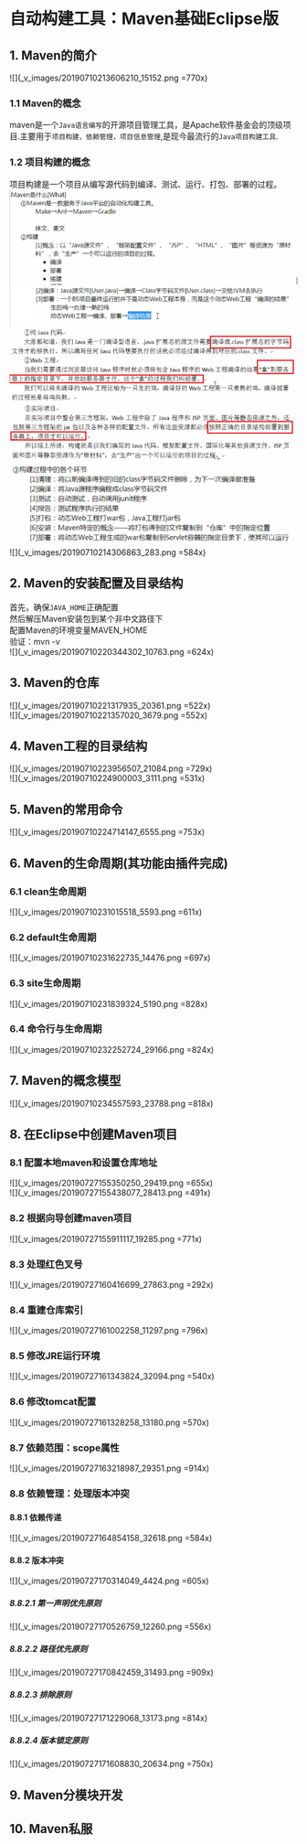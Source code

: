 # 自动构建工具：Maven基础Eclipse版  
## 1. Maven的简介  
![](_v_images/20190710213606210_15152.png =770x)  
### 1.1 Maven的概念  
maven是一个`Java语言编写`的开源项目管理工具，是Apache软件基金会的顶级项目.主要用于`项目构建，依赖管理，项目信息管理`,是现今最流行的`Java项目构建工具`.  
### 1.2 项目构建的概念  
项目构建是一个项目从编写源代码到编译、测试、运行、打包、部署的过程。  
![](_v_images/20190710211341580_14708.png)  
![](_v_images/20190710212942867_8207.png)  
![](_v_images/20190710213259924_1658.png)  
![](_v_images/20190710214306863_283.png =584x)  
## 2. Maven的安装配置及目录结构  
首先，确保`JAVA_HOME`正确配置  
然后解压Maven安装包到某个非中文路径下  
配置Maven的环境变量MAVEN_HOME  
验证：mvn -v  
![](_v_images/20190710220344302_10763.png =624x)  
## 3. Maven的仓库  
![](_v_images/20190710221317935_20361.png =522x)  
![](_v_images/20190710221357020_3679.png =552x)  
## 4. Maven工程的目录结构  
![](_v_images/20190710223956507_21084.png =729x)  
![](_v_images/20190710224900003_3111.png =531x)  
## 5. Maven的常用命令  
![](_v_images/20190710224714147_6555.png =753x)  
## 6. Maven的生命周期(其功能由插件完成)  
### 6.1 clean生命周期  
![](_v_images/20190710231015518_5593.png =611x)  
### 6.2 default生命周期  
![](_v_images/20190710231622735_14476.png =697x)  
### 6.3 site生命周期  
![](_v_images/20190710231839324_5190.png =828x)  
### 6.4 命令行与生命周期  
![](_v_images/20190710232252724_29166.png =824x)  
## 7. Maven的概念模型  
![](_v_images/20190710234557593_23788.png =818x)  
## 8. 在Eclipse中创建Maven项目  
### 8.1 配置本地maven和设置仓库地址  
![](_v_images/20190727155350250_29419.png =655x)  
![](_v_images/20190727155438077_28413.png =491x)  
### 8.2 根据向导创建maven项目  
![](_v_images/20190727155911117_19285.png =771x)  
### 8.3 处理红色叉号  
![](_v_images/20190727160416699_27863.png =292x)  
### 8.4 重建仓库索引  
![](_v_images/20190727161002258_11297.png =796x)  
### 8.5 修改JRE运行环境  
![](_v_images/20190727161343824_32094.png =540x)  
### 8.6 修改tomcat配置  
![](_v_images/20190727161328258_13180.png =570x)  
### 8.7 依赖范围：scope属性  
![](_v_images/20190727163218987_29351.png =914x)  
### 8.8 依赖管理：处理版本冲突  
#### 8.8.1 依赖传递  
![](_v_images/20190727164854158_32618.png =584x)  
#### 8.8.2 版本冲突  
![](_v_images/20190727170314049_4424.png =605x)  
##### 8.8.2.1 第一声明优先原则  
![](_v_images/20190727170526759_12260.png =556x)  
##### 8.8.2.2 路径优先原则  
![](_v_images/20190727170842459_31493.png =909x)  
##### 8.8.2.3 排除原则  
![](_v_images/20190727171229068_13173.png =814x)  
##### 8.8.2.4 版本锁定原则  
![](_v_images/20190727171608830_20634.png =750x)  
## 9. Maven分模块开发  
## 10. Maven私服  
